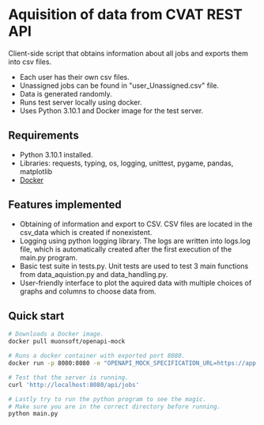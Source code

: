 # Aquisition of data from CVAT REST API
Client-side script that obtains information about all jobs and exports them into csv files.

* Each user has their own csv files.
* Unassigned jobs can be found in "user_Unassigned.csv" file.
* Data is generated randomly.
* Runs test server locally using docker.
* Uses Python 3.10.1 and Docker image for the test server.

## Requirements

* Python 3.10.1 installed.
* Libraries: requests, typing, os, logging, unittest, pygame, pandas, matplotlib
* [Docker](https://www.docker.com/)

## Features implemented
* Obtaining of information and export to CSV. CSV files are located in the csv_data which is created if nonexistent.
* Logging using python logging library. The logs are written into logs.log file, which is automatically created after the first execution of the main.py program.
* Basic test suite in tests.py. Unit tests are used to test 3 main functions from data_aquistion.py and data_handling.py.
* User-friendly interface to plot the aquired data with multiple choices of graphs and columns to choose data from.

## Quick start

```bash
# Downloads a Docker image.
docker pull muonsoft/openapi-mock

# Runs a docker container with exported port 8080.
docker run -p 8080:8080 -e "OPENAPI_MOCK_SPECIFICATION_URL=https://app.cvat.ai/api/schema/" --rm muonsoft/openapi-mock

# Test that the server is running.
curl 'http://localhost:8080/api/jobs'

# Lastly try to run the python program to see the magic.
# Make sure you are in the correct directory before running.
python main.py
```